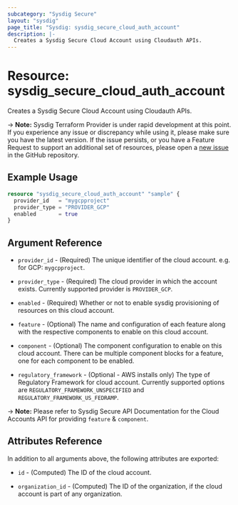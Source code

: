 ```yaml
---
subcategory: "Sysdig Secure"
layout: "sysdig"
page_title: "Sysdig: sysdig_secure_cloud_auth_account"
description: |-
  Creates a Sysdig Secure Cloud Account using Cloudauth APIs.
---
```


# Resource: sysdig_secure_cloud_auth_account

Creates a Sysdig Secure Cloud Account using Cloudauth APIs.

-> **Note:** Sysdig Terraform Provider is under rapid development at this point. If you experience any issue or discrepancy while using it, please make sure you have the latest version. If the issue persists, or you have a Feature Request to support an additional set of resources, please open a [new issue](https://github.com/sysdiglabs/terraform-provider-sysdig/issues/new) in the GitHub repository.

## Example Usage

```terraform
resource "sysdig_secure_cloud_auth_account" "sample" {
  provider_id   = "mygcpproject"
  provider_type = "PROVIDER_GCP"
  enabled       = true
}
```

## Argument Reference

* `provider_id` - (Required) The unique identifier of the cloud account. e.g. for GCP: `mygcpproject`.

* `provider_type` - (Required) The cloud provider in which the account exists. Currently supported provider is `PROVIDER_GCP`.

* `enabled` - (Required) Whether or not to enable sysdig provisioning of resources on this cloud account.

* `feature` - (Optional) The name and configuration of each feature along with the respective components to enable on this cloud account.

* `component` - (Optional) The component configuration to enable on this cloud account. There can be multiple component blocks for a feature, one for each component to be enabled.

* `regulatory_framework` - (Optional - AWS installs only) The type of Regulatory Framework for cloud account. Currently supported options are `REGULATORY_FRAMEWORK_UNSPECIFIED` and `REGULATORY_FRAMEWORK_US_FEDRAMP`.


-> **Note:** Please refer to Sysdig Secure API Documentation for the Cloud Accounts API for providing `feature` & `component`.

## Attributes Reference

In addition to all arguments above, the following attributes are exported:

* `id` - (Computed) The ID of the cloud account.

* `organization_id` - (Computed) The ID of the organization, if the cloud account is part of any organization.